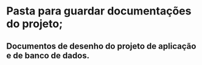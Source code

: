 # Pasta para guardar documentações do projeto;
## Documentos de desenho do projeto de aplicação e de banco de dados.
